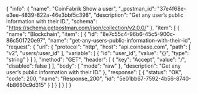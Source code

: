 {
  "info": {
    "name": "CoinFabrik Show a user",
    "_postman_id": "37e4f68e-e3ee-4839-822a-46e3bbf5c398",
    "description": "Get any user’s public information with their ID.",
    "schema": "https://schema.getpostman.com/json/collection/v2.0.0/"
  },
  "item": [
    {
      "name": "Blockchain",
      "item": [
        {
          "id": "8e7c55c4-96b6-45c5-900c-86c501720e97",
          "name": "get-any-users-public-information-with-their-id",
          "request": {
            "url": {
              "protocol": "http",
              "host": "api.coinbase.com",
              "path": [
                "v2",
                "users/:user_id"
              ],
              "variable": [
                {
                  "id": "user_id",
                  "value": "{}",
                  "type": "string"
                }
              ]
            },
            "method": "GET",
            "header": [
              {
                "key": "Accept",
                "value": "*/*",
                "disabled": false
              }
            ],
            "body": {
              "mode": "raw"
            },
            "description": "Get any user’s public information with their ID."
          },
          "response": [
            {
              "status": "OK",
              "code": 200,
              "name": "Response_200",
              "id": "5e01bb67-7592-4b56-8740-4b8660c9d315"
            }
          ]
        }
      ]
    }
  ]
}